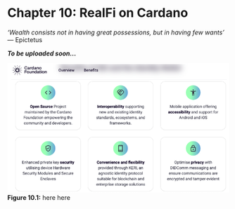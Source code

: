 # Chapter 10: RealFi on Cardano

*‘Wealth consists not in having great possessions, but in having few wants’* 
<br>― Epictetus


**_To be uploaded soon..._**

![alt text](https://github.com/johnnygreeney/CardanoForTheMasses/blob/main/images/fig101.png "figure 10.1")
<br>**Figure 10.1:** here here

[^01]: 
